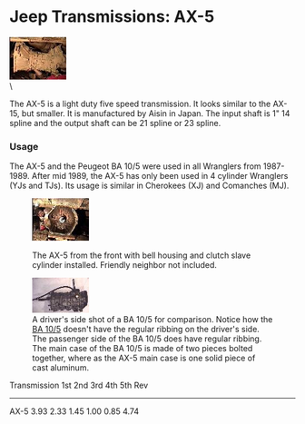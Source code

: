 # Jeep Transmissions: AX-5

[![AX-5 side](/images/transmission/factory/ax5s_.jpg)](/images/transmission/factory/ax5s.jpg)\
\

The AX-5 is a light duty five speed transmission. It looks similar to the AX-15, but smaller. It is manufactured by Aisin in Japan. The input shaft is 1\" 14 spline and the output shaft can be 21 spline or 23 spline.

### Usage

The AX-5 and the Peugeot BA 10/5 were used in all Wranglers from 1987-1989. After mid 1989, the AX-5 has only been used in 4 cylinder Wranglers (YJs and TJs). Its usage is similar in Cherokees (XJ) and Comanches (MJ).

<figure>
<a href="/images/transmission/factory/ax5f.jpg"><img src="/images/transmission/factory/ax5f_.jpg" alt="AX-5 front" /></a>
<figcaption><p>The AX-5 from the front with bell housing and clutch slave cylinder installed. Friendly neighbor not included.</p></figcaption>
</figure>

<figure>
<a href="/images/transmission/factory/ba10ds.jpg"><img src="/images/transmission/factory/ba10ds_.jpg" alt="BA 10/5 side" /></a>
<figcaption>A driver's side shot of a BA 10/5 for comparison. Notice how the <a href="/transmission/factory/ba10.html">BA 10/5</a> doesn't have the regular ribbing on the driver's side. The passenger side of the BA 10/5 does have regular ribbing. The main case of the BA 10/5 is made of two pieces bolted together, where as the AX-5 main case is one solid piece of cast aluminum.</figcaption>
</figure>

  Transmission   1st    2nd    3rd    4th    5th    Rev
  -------------- ------ ------ ------ ------ ------ ------
  AX-5           3.93   2.33   1.45   1.00   0.85   4.74
